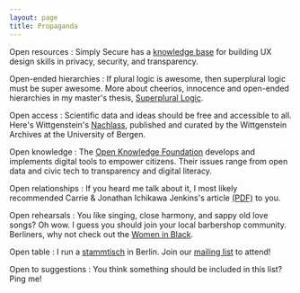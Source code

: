 ```yaml
---
layout: page
title: Propaganda
---
```


Open resources
: Simply Secure has a [knowledge base](https://simplysecure.org/knowledge-base/) for building UX design skills in privacy, security, and transparency.

Open-ended hierarchies
: If plural logic is awesome, then superplural logic must be super awesome. More about cheerios, innocence and open-ended hierarchies in my master's thesis, [Superplural Logic](https://www.illc.uva.nl/Research/Publications/Reports/MoL-2015-23.text.pdf).

Open access
: Scientific data and ideas should be free and accessible to all. Here's Wittgenstein's [Nachlass](http://www.wittgensteinsource.org), published and curated by the Wittgenstein Archives at the University of Bergen.

Open knowledge
: The [Open Knowledge Foundation](https://okfn.de) develops and implements digital tools to empower citizens. Their issues range from open data and civic tech to transparency and digital literacy.

Open relationships
: If you heard me talk about it, I most likely recommended Carrie & Jonathan Ichikawa Jenkins's article [(PDF)](https://www.dropbox.com/s/cgaw1sxphy1zev4/On%20Being%20The%20Only%20Ones.pdf?dl=0)
 to you.

Open rehearsals
: You like singing, close harmony, and sappy old love songs? Oh wow. I guess you should join your local barbershop community. Berliners, why not check out the [Women in Black](http://womeninblack.de/).

Open table
: I run a [stammtisch](https://en.wikipedia.org/wiki/Stammtisch) in Berlin. Join our [mailing list](https://lists.posteo.de/listinfo/schlammtisch) to attend!

Open to suggestions
: You think something should be included in this list? Ping me!
